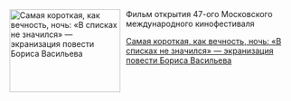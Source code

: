 <!--2025-04-18 10:15:27-->
<div class="yb">
  <div class="rss kino_kino"><a href="https://www.kino-teatr.ru/kino/art/pr/7889/" title="Самая короткая, как вечность, ночь: «В списках не значился» — экранизация повести Бориса Васильева"><img src="https://www.kino-teatr.ru/art/9/8/7889/poster.jpg" width="196" height="147" align="left" hspace="5" style="margin: 0px 10px 0px 5px" alt="Самая короткая, как вечность, ночь: «В списках не значился» — экранизация повести Бориса Васильева"/></a>Фильм открытия 47-ого Московского международного кинофестиваля <p class="titl"><a href="https://www.kino-teatr.ru/kino/art/pr/7889/">Самая короткая, как вечность, ночь: «В списках не значился» — экранизация повести Бориса Васильева</a></p></div>
</div>
